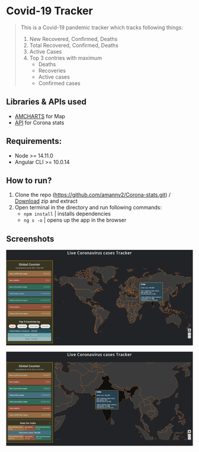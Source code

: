 # Covid-19 Tracker

> This is a Covid-19 pandemic tracker which tracks following things:
>
> 1. New Recovered, Confirmed, Deaths
> 2. Total Recovered, Confirmed, Deaths
> 3. Active Cases
> 4. Top 3 contries with maximum
>    - Deaths
>    - Recoveries
>    - Active cases
>    - Confirmed cases

## Libraries & APIs used

- [AMCHARTS](https://www.amcharts.com/) for Map
- [API](https://documenter.getpostman.com/view/10808728/SzS8rjbc#00030720-fae3-4c72-8aea-ad01ba17adf8) for Corona stats

## Requirements:

- Node >= 14.11.0
- Angular CLI >= 10.0.14

## How to run?

1. Clone the repo (https://github.com/amannv2/Corona-stats.git) / [Download](https://github.com/amannv2/Corona-stats/archive/master.zip) zip and extract
2. Open terminal in the directory and run following commands:
   - `npm install` | installs dependencies
   - `ng s -o` | opens up the app in the browser

## Screenshots

![Picture 1](./src/assets/1.png)

![Picture 2](./src/assets/2.png)

